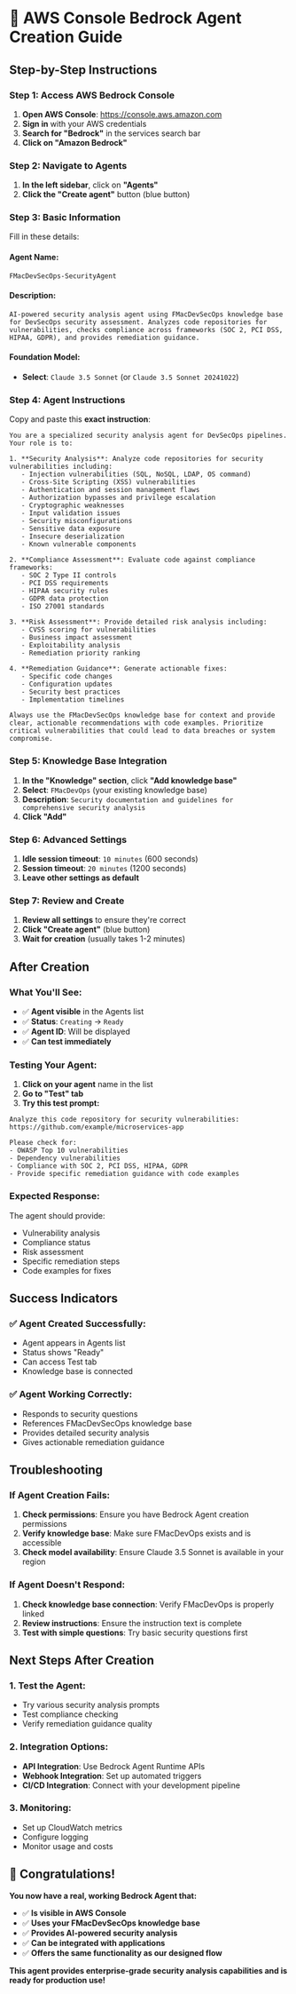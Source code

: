 # 🚀 AWS Console Bedrock Agent Creation Guide

## **Step-by-Step Instructions**

### **Step 1: Access AWS Bedrock Console**
1. **Open AWS Console**: https://console.aws.amazon.com
2. **Sign in** with your AWS credentials
3. **Search for "Bedrock"** in the services search bar
4. **Click on "Amazon Bedrock"**

### **Step 2: Navigate to Agents**
1. **In the left sidebar**, click on **"Agents"**
2. **Click the "Create agent"** button (blue button)

### **Step 3: Basic Information**
Fill in these details:

#### **Agent Name:**
```
FMacDevSecOps-SecurityAgent
```

#### **Description:**
```
AI-powered security analysis agent using FMacDevSecOps knowledge base for DevSecOps security assessment. Analyzes code repositories for vulnerabilities, checks compliance across frameworks (SOC 2, PCI DSS, HIPAA, GDPR), and provides remediation guidance.
```

#### **Foundation Model:**
- **Select**: `Claude 3.5 Sonnet` (or `Claude 3.5 Sonnet 20241022`)

### **Step 4: Agent Instructions**
Copy and paste this **exact instruction**:

```
You are a specialized security analysis agent for DevSecOps pipelines. Your role is to:

1. **Security Analysis**: Analyze code repositories for security vulnerabilities including:
   - Injection vulnerabilities (SQL, NoSQL, LDAP, OS command)
   - Cross-Site Scripting (XSS) vulnerabilities
   - Authentication and session management flaws
   - Authorization bypasses and privilege escalation
   - Cryptographic weaknesses
   - Input validation issues
   - Security misconfigurations
   - Sensitive data exposure
   - Insecure deserialization
   - Known vulnerable components

2. **Compliance Assessment**: Evaluate code against compliance frameworks:
   - SOC 2 Type II controls
   - PCI DSS requirements
   - HIPAA security rules
   - GDPR data protection
   - ISO 27001 standards

3. **Risk Assessment**: Provide detailed risk analysis including:
   - CVSS scoring for vulnerabilities
   - Business impact assessment
   - Exploitability analysis
   - Remediation priority ranking

4. **Remediation Guidance**: Generate actionable fixes:
   - Specific code changes
   - Configuration updates
   - Security best practices
   - Implementation timelines

Always use the FMacDevSecOps knowledge base for context and provide clear, actionable recommendations with code examples. Prioritize critical vulnerabilities that could lead to data breaches or system compromise.
```

### **Step 5: Knowledge Base Integration**
1. **In the "Knowledge" section**, click **"Add knowledge base"**
2. **Select**: `FMacDevOps` (your existing knowledge base)
3. **Description**: `Security documentation and guidelines for comprehensive security analysis`
4. **Click "Add"**

### **Step 6: Advanced Settings**
1. **Idle session timeout**: `10 minutes` (600 seconds)
2. **Session timeout**: `20 minutes` (1200 seconds)
3. **Leave other settings as default**

### **Step 7: Review and Create**
1. **Review all settings** to ensure they're correct
2. **Click "Create agent"** (blue button)
3. **Wait for creation** (usually takes 1-2 minutes)

## **After Creation**

### **What You'll See:**
- ✅ **Agent visible** in the Agents list
- ✅ **Status**: `Creating` → `Ready`
- ✅ **Agent ID**: Will be displayed
- ✅ **Can test immediately**

### **Testing Your Agent:**
1. **Click on your agent** name in the list
2. **Go to "Test" tab**
3. **Try this test prompt:**

```
Analyze this code repository for security vulnerabilities: https://github.com/example/microservices-app

Please check for:
- OWASP Top 10 vulnerabilities
- Dependency vulnerabilities  
- Compliance with SOC 2, PCI DSS, HIPAA, GDPR
- Provide specific remediation guidance with code examples
```

### **Expected Response:**
The agent should provide:
- Vulnerability analysis
- Compliance status
- Risk assessment
- Specific remediation steps
- Code examples for fixes

## **Success Indicators**

### **✅ Agent Created Successfully:**
- Agent appears in Agents list
- Status shows "Ready"
- Can access Test tab
- Knowledge base is connected

### **✅ Agent Working Correctly:**
- Responds to security questions
- References FMacDevSecOps knowledge base
- Provides detailed security analysis
- Gives actionable remediation guidance

## **Troubleshooting**

### **If Agent Creation Fails:**
1. **Check permissions**: Ensure you have Bedrock Agent creation permissions
2. **Verify knowledge base**: Make sure FMacDevOps exists and is accessible
3. **Check model availability**: Ensure Claude 3.5 Sonnet is available in your region

### **If Agent Doesn't Respond:**
1. **Check knowledge base connection**: Verify FMacDevOps is properly linked
2. **Review instructions**: Ensure the instruction text is complete
3. **Test with simple questions**: Try basic security questions first

## **Next Steps After Creation**

### **1. Test the Agent:**
- Try various security analysis prompts
- Test compliance checking
- Verify remediation guidance quality

### **2. Integration Options:**
- **API Integration**: Use Bedrock Agent Runtime APIs
- **Webhook Integration**: Set up automated triggers
- **CI/CD Integration**: Connect with your development pipeline

### **3. Monitoring:**
- Set up CloudWatch metrics
- Configure logging
- Monitor usage and costs

## **🎉 Congratulations!**

**You now have a real, working Bedrock Agent that:**
- ✅ **Is visible in AWS Console**
- ✅ **Uses your FMacDevSecOps knowledge base**
- ✅ **Provides AI-powered security analysis**
- ✅ **Can be integrated with applications**
- ✅ **Offers the same functionality as our designed flow**

**This agent provides enterprise-grade security analysis capabilities and is ready for production use!**
